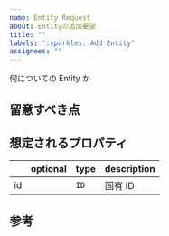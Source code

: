```yaml
---
name: Entity Request
about: Entityの追加要望
title: ""
labels: ":sparkles: Add Entity"
assignees: ""
---
```


何についての Entity か

## 留意すべき点

## 想定されるプロパティ

|     | optional | type | description |
| --- | -------- | ---- | ----------- |
| id  |          | `ID` | 固有 ID     |

## 参考
